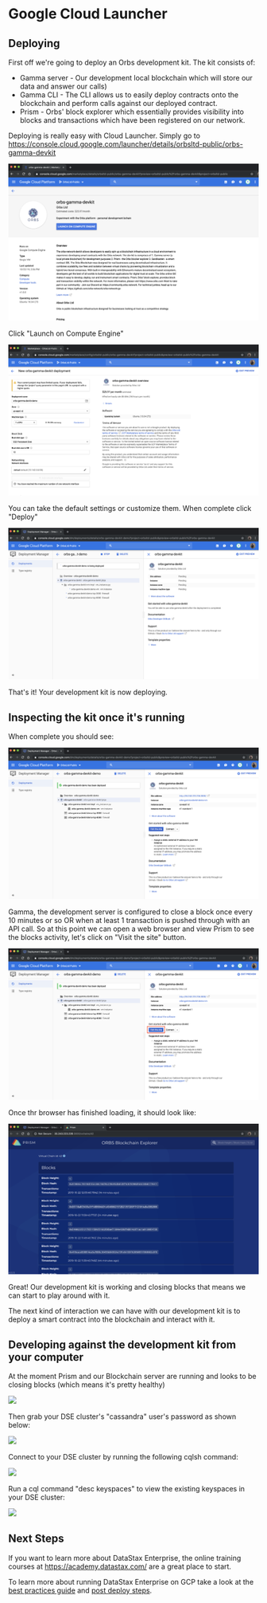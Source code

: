# Google Cloud Launcher

## Deploying
First off we're going to deploy an Orbs development kit. 
The kit consists of:
* Gamma server - Our development local blockchain which will store our data and answer our calls)
* Gamma CLI - The CLI allows us to easily deploy contracts onto the blockchain and perform calls against our deployed contract.
* Prism - Orbs' block explorer which essentially provides visibility into blocks and transactions which have been registered on our network.

Deploying is really easy with Cloud Launcher.
   Simply go to https://console.cloud.google.com/launcher/details/orbsltd-public/orbs-gamma-devkit

![](./images/step01.png)

Click "Launch on Compute Engine"

![](./images/step02.png)

You can take the default settings or customize them.  When complete click "Deploy"

![](./images/step03.png)

That's it!  Your development kit is now deploying.

## Inspecting the kit once it's running

When complete you should see:

![](./images/step04.png)

Gamma, the development server is configured to close a block once every 10 minutes or so OR when at least 1 transaction is pushed through with an API call. So at this point we can open a web browser and view Prism to see the blocks activity, let's click on "Visit the site" button.

![](./images/step05.png)

Once thr browser has finished loading, it should look like:

![](./images/step06.png)

Great!  Our development kit is working and closing blocks that means we can start to play around with it.

The next kind of interaction we can have with our development kit is to deploy a smart contract into the blockchain and interact with it.

## Developing against the development kit from your computer

At the moment Prism and our Blockchain server are running and looks to be closing blocks (which means it's pretty healthy)

![](./img/ssh.png)

Then grab your DSE cluster's "cassandra" user's password as shown below:

![](./img/creds-cassandra.png)

Connect to your DSE cluster by running the following cqlsh command:

![](./img/cqlsh.png)

Run a cql command "desc keyspaces" to view the existing keyspaces in your DSE cluster:

![](./img/desc-keyspaces.png)

## Next Steps

If you want to learn more about DataStax Enterprise, the online training courses at https://academy.datastax.com/ are a great place to start.

To learn more about running DataStax Enterprise on GCP take a look at the [best practices guide](bestpractices.md) and [post deploy steps](postdeploy.md).
